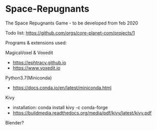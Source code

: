 # Space-Repugnants
The Space Repugnants Game - to be developed from feb 2020

Todo list:
https://github.com/orgs/core-planet-com/projects/1

Programs & extensions used:

MagicaVoxel & Voxedit
- https://ephtracy.github.io
- https://www.voxedit.io

Python3.7(Miniconda)
- https://docs.conda.io/en/latest/miniconda.html

Kivy 
- installation: conda install kivy -c conda-forge
- https://buildmedia.readthedocs.org/media/pdf/kivy/latest/kivy.pdf

Blender?

